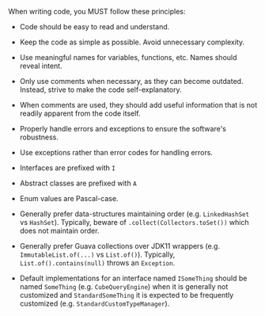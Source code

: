 When writing code, you MUST follow these principles:

- Code should be easy to read and understand.
- Keep the code as simple as possible. Avoid unnecessary complexity.
- Use meaningful names for variables, functions, etc. Names should reveal intent.
- Only use comments when necessary, as they can become outdated. Instead, strive to make the code self-explanatory.
- When comments are used, they should add useful information that is not readily apparent from the code itself.
- Properly handle errors and exceptions to ensure the software's robustness.
- Use exceptions rather than error codes for handling errors.

- Interfaces are prefixed with `I`
- Abstract classes are prefixed with `A`
- Enum values are Pascal-case.

- Generally prefer data-structures maintaining order (e.g. `LinkedHashSet` vs `HashSet`). Typically, beware of `.collect(Collectors.toSet())` which does not maintain order.
- Generally prefer Guava collections over JDK11 wrappers (e.g. `ImmutableList.of(...)` vs `List.of()`). Typically, `List.of().contains(null)` throws an `Exception`.

- Default implementations for an interface named `ISomeThing` should be named `SomeThing` (e.g. `CubeQueryEngine`) when it is generally not customized and `StandardSomeThing` it is expected to be frequently customized (e.g. `StandardCustomTypeManager`).